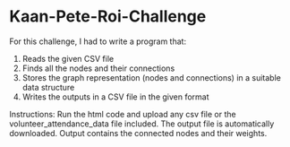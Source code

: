 # Kaan-Pete-Roi-Challenge
For this challenge, I had to write a program that:
1. Reads the given CSV file
2. Finds all the nodes and their connections
3. Stores the graph representation (nodes and connections) in a suitable data structure
4. Writes the outputs in a CSV file in the given format

Instructions:
Run the html code and upload any csv file or the volunteer_attendance_data file included. The output file is automatically downloaded. Output contains the connected nodes and their weights.  
